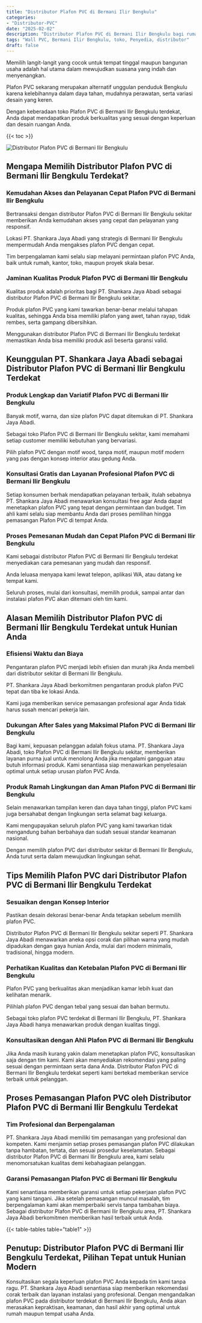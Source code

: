 ```yaml
---
title: "Distributor Plafon PVC di Bermani Ilir Bengkulu"
categories: 
- "Distributor-PVC"
date: "2025-02-02"
description: "Distributor Plafon PVC di Bermani Ilir Bengkulu bagi rumah, perkantoran, serta gerai. Produk berkualitas, variasi motif, warna menarik, beserta jasa pemasangan dikerjakan oleh tenaga ahli berpengalaman dan garansi resmi!|Jasa distribusi Plafon PVC di Bermani Ilir Bengkulu bagi kebutuhan tempat tinggal, office, maupun gerai, beserta material terbaik dan pemasangan oleh teknisi profesional serta kepastian resmi.|Alternatif Plafon PVC di Bermani Ilir Bengkulu yang andal untuk hunian, perkantoran, dan gerai, bersama panel berkualitas dan penempatan dikerjakan oleh tenaga ahli profesional dan garansi resmi.|Penyediaan Plafon PVC di Bermani Ilir Bengkulu untuk hunian, perkantoran, serta gerai, beserta material terbaik dan instalasi dikerjakan oleh tenaga ahli profesional, disertai dengan jaminan resmi.}"
tags: "Wall PVC, Bermani Ilir Bengkulu, toko, Penyedia, distributor"
draft: false
---
```


Memilih langit-langit yang cocok untuk tempat tinggal maupun bangunan usaha adalah hal utama dalam mewujudkan suasana yang indah dan menyenangkan.

Plafon PVC sekarang merupakan alternatif unggulan penduduk Bengkulu karena kelebihannya dalam daya tahan, mudahnya perawatan, serta variasi desain yang keren.

Dengan keberadaan toko Plafon PVC di Bermani Ilir Bengkulu terdekat, Anda dapat mendapatkan produk berkualitas yang sesuai dengan keperluan dan desain ruangan Anda.

{{< toc >}}

![Distributor Plafon PVC di Bermani Ilir Bengkulu](/images/Distributor-PVC/Distributor-Plafon-PVC-di-Bermani-Ilir-Bengkulu.png)


## Mengapa Memilih Distributor Plafon PVC di Bermani Ilir Bengkulu Terdekat?

### Kemudahan Akses dan Pelayanan Cepat Plafon PVC di Bermani Ilir Bengkulu

Bertransaksi dengan distributor Plafon PVC di Bermani Ilir Bengkulu sekitar memberikan Anda kemudahan akses yang cepat dan pelayanan yang responsif.

Lokasi PT. Shankara Jaya Abadi yang strategis di Bermani Ilir Bengkulu mempermudah Anda mengakses plafon PVC dengan cepat.

Tim berpengalaman kami selalu siap melayani permintaan plafon PVC Anda, baik untuk rumah, kantor, toko, maupun proyek skala besar.

### Jaminan Kualitas Produk Plafon PVC di Bermani Ilir Bengkulu

Kualitas produk adalah prioritas bagi PT. Shankara Jaya Abadi sebagai distributor Plafon PVC di Bermani Ilir Bengkulu sekitar.

Produk plafon PVC yang kami tawarkan benar-benar melalui tahapan kualitas, sehingga Anda bisa memiliki plafon yang awet, tahan rayap, tidak rembes, serta gampang dibersihkan.

Menggunakan distributor Plafon PVC di Bermani Ilir Bengkulu terdekat memastikan Anda bisa memiliki produk asli beserta garansi valid.

## Keunggulan PT. Shankara Jaya Abadi sebagai Distributor Plafon PVC di Bermani Ilir Bengkulu Terdekat

### Produk Lengkap dan Variatif Plafon PVC di Bermani Ilir Bengkulu

Banyak motif, warna, dan size plafon PVC dapat ditemukan di PT. Shankara Jaya Abadi.

Sebagai toko Plafon PVC di Bermani Ilir Bengkulu sekitar, kami memahami setiap customer memiliki kebutuhan yang bervariasi.

Pilih plafon PVC dengan motif wood, tanpa motif, maupun motif modern yang pas dengan konsep interior atau gedung Anda.

### Konsultasi Gratis dan Layanan Profesional Plafon PVC di Bermani Ilir Bengkulu

Setiap konsumen berhak mendapatkan pelayanan terbaik, itulah sebabnya PT. Shankara Jaya Abadi menawarkan konsultasi free agar Anda dapat menetapkan plafon PVC yang tepat dengan permintaan dan budget. Tim ahli kami selalu siap membantu Anda dari proses pemilihan hingga pemasangan Plafon PVC di tempat Anda.

### Proses Pemesanan Mudah dan Cepat Plafon PVC di Bermani Ilir Bengkulu

Kami sebagai distributor Plafon PVC di Bermani Ilir Bengkulu terdekat menyediakan cara pemesanan yang mudah dan responsif.

Anda leluasa menyapa kami lewat telepon, aplikasi WA, atau datang ke tempat kami.

Seluruh proses, mulai dari konsultasi, memilih produk, sampai antar dan instalasi plafon PVC akan ditemani oleh tim kami.

## Alasan Memilih Distributor Plafon PVC di Bermani Ilir Bengkulu Terdekat untuk Hunian Anda

### Efisiensi Waktu dan Biaya

Pengantaran plafon PVC menjadi lebih efisien dan murah jika Anda membeli dari distributor sekitar di Bermani Ilir Bengkulu.

PT. Shankara Jaya Abadi berkomitmen pengantaran produk plafon PVC tepat dan tiba ke lokasi Anda.

Kami juga memberikan service pemasangan profesional agar Anda tidak harus susah mencari pekerja lain.

### Dukungan After Sales yang Maksimal Plafon PVC di Bermani Ilir Bengkulu

Bagi kami, kepuasan pelanggan adalah fokus utama. PT. Shankara Jaya Abadi, toko Plafon PVC di Bermani Ilir Bengkulu sekitar, memberikan layanan purna jual untuk menolong Anda jika mengalami gangguan atau butuh informasi produk. Kami senantiasa siap menawarkan penyelesaian optimal untuk setiap urusan plafon PVC Anda.

### Produk Ramah Lingkungan dan Aman Plafon PVC di Bermani Ilir Bengkulu

Selain menawarkan tampilan keren dan daya tahan tinggi, plafon PVC kami juga bersahabat dengan lingkungan serta selamat bagi keluarga.

Kami mengupayakan seluruh plafon PVC yang kami tawarkan tidak mengandung bahan berbahaya dan sudah sesuai standar keamanan nasional.

Dengan memilih plafon PVC dari distributor sekitar di Bermani Ilir Bengkulu, Anda turut serta dalam mewujudkan lingkungan sehat.

## Tips Memilih Plafon PVC dari Distributor Plafon PVC di Bermani Ilir Bengkulu Terdekat

### Sesuaikan dengan Konsep Interior

Pastikan desain dekorasi benar-benar Anda tetapkan sebelum memilih plafon PVC.

Distributor Plafon PVC di Bermani Ilir Bengkulu sekitar seperti PT. Shankara Jaya Abadi menawarkan aneka opsi corak dan pilihan warna yang mudah dipadukan dengan gaya hunian Anda, mulai dari modern minimalis, tradisional, hingga modern.

### Perhatikan Kualitas dan Ketebalan Plafon PVC di Bermani Ilir Bengkulu

Plafon PVC yang berkualitas akan menjadikan kamar lebih kuat dan kelihatan menarik.

Pilihlah plafon PVC dengan tebal yang sesuai dan bahan bermutu.

Sebagai toko plafon PVC terdekat di Bermani Ilir Bengkulu, PT. Shankara Jaya Abadi hanya menawarkan produk dengan kualitas tinggi.

### Konsultasikan dengan Ahli Plafon PVC di Bermani Ilir Bengkulu

Jika Anda masih kurang yakin dalam menetapkan plafon PVC, konsultasikan saja dengan tim kami. Kami akan menyediakan rekomendasi yang paling sesuai dengan permintaan serta dana Anda. Distributor Plafon PVC di Bermani Ilir Bengkulu terdekat seperti kami bertekad memberikan service terbaik untuk pelanggan.

## Proses Pemasangan Plafon PVC oleh Distributor Plafon PVC di Bermani Ilir Bengkulu Terdekat

### Tim Profesional dan Berpengalaman

PT. Shankara Jaya Abadi memiliki tim pemasangan yang profesional dan kompeten. Kami menjamin setiap proses pemasangan plafon PVC dilakukan tanpa hambatan, tertata, dan sesuai prosedur keselamatan. Sebagai distributor Plafon PVC di Bermani Ilir Bengkulu area, kami selalu menomorsatukan kualitas demi kebahagiaan pelanggan.

### Garansi Pemasangan Plafon PVC di Bermani Ilir Bengkulu

Kami senantiasa memberikan garansi untuk setiap pekerjaan plafon PVC yang kami tangani. Jika setelah pemasangan muncul masalah, tim berpengalaman kami akan memperbaiki servis tanpa tambahan biaya. Sebagai distributor Plafon PVC di Bermani Ilir Bengkulu area, PT. Shankara Jaya Abadi berkomitmen memberikan hasil terbaik untuk Anda.

{{< table-tables table="table1" >}}

## Penutup: Distributor Plafon PVC di Bermani Ilir Bengkulu Terdekat, Pilihan Tepat untuk Hunian Modern

Konsultasikan segala keperluan plafon PVC Anda kepada tim kami tanpa ragu. PT. Shankara Jaya Abadi senantiasa siap memberikan rekomendasi corak terbaik dan layanan instalasi yang profesional. Dengan mengandalkan plafon PVC pada distributor terdekat di Bermani Ilir Bengkulu, Anda akan merasakan kepraktisan, keamanan, dan hasil akhir yang optimal untuk rumah maupun tempat usaha Anda.